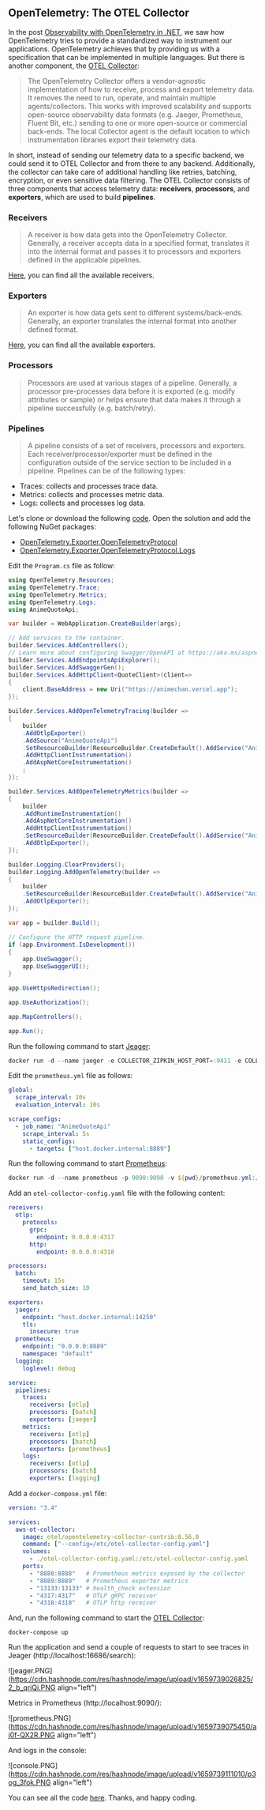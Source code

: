 ## OpenTelemetry: The OTEL Collector

In the post [Observability with OpenTelemetry in .NET](https://blog.raulnq.com/observability-with-opentelemetry-in-net), we saw how OpenTelemetry tries to provide a standardized way to instrument our applications. OpenTelemetry achieves that by providing us with a specification that can be implemented in multiple languages. But there is another component, the [OTEL Collector](https://opentelemetry.io/docs/collector/):

> The OpenTelemetry Collector offers a vendor-agnostic implementation of how to receive, process and export telemetry data. It removes the need to run, operate, and maintain multiple agents/collectors. This works with improved scalability and supports open-source observability data formats (e.g. Jaeger, Prometheus, Fluent Bit, etc.) sending to one or more open-source or commercial back-ends. The local Collector agent is the default location to which instrumentation libraries export their telemetry data.

In short, instead of sending our telemetry data to a specific backend, we could send it to OTEL Collector and from there to any backend. Additionally, the collector can take care of additional handling like retries, batching, encryption, or even sensitive data filtering. The OTEL Collector consists of three components that access telemetry data: **receivers**, **processors**, and **exporters**, which are used to build **pipelines**.

### Receivers

> A receiver is how data gets into the OpenTelemetry Collector. Generally, a receiver accepts data in a specified format, translates it into the internal format and passes it to processors and exporters defined in the applicable pipelines.

[Here](https://github.com/open-telemetry/opentelemetry-collector-contrib/tree/main/receiver), you can find all the available receivers.

### Exporters

> An exporter is how data gets sent to different systems/back-ends. Generally, an exporter translates the internal format into another defined format.

[Here](https://github.com/open-telemetry/opentelemetry-collector-contrib/tree/main/exporter), you can find all the available exporters.

### Processors

> Processors are used at various stages of a pipeline. Generally, a processor pre-processes data before it is exported (e.g. modify attributes or sample) or helps ensure that data makes it through a pipeline successfully (e.g. batch/retry).

### Pipelines

> A pipeline consists of a set of receivers, processors and exporters. Each receiver/processor/exporter must be defined in the configuration outside of the service section to be included in a pipeline. Pipelines can be of the following types:
- Traces: collects and processes trace data.
- Metrics: collects and processes metric data.
- Logs: collects and processes log data.

Let's clone or download the following [code](https://github.com/raulnq/opentelemetry-sandbox/tree/main). Open the solution and add the following NuGet packages:

- [OpenTelemetry.Exporter.OpenTelemetryProtocol](https://www.nuget.org/packages/OpenTelemetry.Exporter.OpenTelemetryProtocol/1.3.0)
- [OpenTelemetry.Exporter.OpenTelemetryProtocol.Logs](https://www.nuget.org/packages/OpenTelemetry.Exporter.OpenTelemetryProtocol.Logs/1.3.0-rc.2)

Edit the `Program.cs` file as follow:

```csharp
using OpenTelemetry.Resources;
using OpenTelemetry.Trace;
using OpenTelemetry.Metrics;
using OpenTelemetry.Logs;
using AnimeQuoteApi;

var builder = WebApplication.CreateBuilder(args);

// Add services to the container.
builder.Services.AddControllers();
// Learn more about configuring Swagger/OpenAPI at https://aka.ms/aspnetcore/swashbuckle
builder.Services.AddEndpointsApiExplorer();
builder.Services.AddSwaggerGen();
builder.Services.AddHttpClient<QuoteClient>(client=>
{
    client.BaseAddress = new Uri("https://animechan.vercel.app");
});

builder.Services.AddOpenTelemetryTracing(builder =>
{
    builder
    .AddOtlpExporter()
    .AddSource("AnimeQuoteApi")
    .SetResourceBuilder(ResourceBuilder.CreateDefault().AddService("AnimeQuoteApi"))
    .AddHttpClientInstrumentation()
    .AddAspNetCoreInstrumentation()
    ;
});

builder.Services.AddOpenTelemetryMetrics(builder =>
{
    builder
    .AddRuntimeInstrumentation()
    .AddAspNetCoreInstrumentation()
    .AddHttpClientInstrumentation()
    .SetResourceBuilder(ResourceBuilder.CreateDefault().AddService("AnimeQuoteApi"))
    .AddOtlpExporter();
});

builder.Logging.ClearProviders();
builder.Logging.AddOpenTelemetry(builder =>
{
    builder
    .SetResourceBuilder(ResourceBuilder.CreateDefault().AddService("AnimeQuoteApi"))
    .AddOtlpExporter();
});

var app = builder.Build();

// Configure the HTTP request pipeline.
if (app.Environment.IsDevelopment())
{
    app.UseSwagger();
    app.UseSwaggerUI();
}

app.UseHttpsRedirection();

app.UseAuthorization();

app.MapControllers();

app.Run();
``` 

Run the following command to start [Jeager](https://www.jaegertracing.io/docs/1.36/):

```powershell
docker run -d --name jaeger -e COLLECTOR_ZIPKIN_HOST_PORT=:9411 -e COLLECTOR_OTLP_ENABLED=false -p 6831:6831/udp -p 6832:6832/udp -p 5778:5778 -p 16686:16686 -p 14250:14250 -p 14268:14268 -p 14269:14269 -p 9411:9411  jaegertracing/all-in-one:1.36
``` 

Edit the `prometheus.yml` file as follows:

```yaml
global:
  scrape_interval: 10s
  evaluation_interval: 10s

scrape_configs:
  - job_name: "AnimeQuoteApi"
    scrape_interval: 5s
    static_configs:
      - targets: ["host.docker.internal:8889"]
``` 

Run the following command to start [Prometheus](https://prometheus.io/docs/prometheus/latest/installation/):

```powershell
docker run -d --name prometheus -p 9090:9090 -v ${pwd}/prometheus.yml:/etc/prometheus/prometheus.yml prom/prometheus
``` 

Add an `otel-collector-config.yaml` file with the following content:

```yaml
receivers:
  otlp:
    protocols:
      grpc:
        endpoint: 0.0.0.0:4317
      http:
        endpoint: 0.0.0.0:4318

processors:
  batch:
    timeout: 15s
    send_batch_size: 10

exporters:
  jaeger:
    endpoint: "host.docker.internal:14250"
    tls:
      insecure: true
  prometheus:
    endpoint: "0.0.0.0:8889"
    namespace: "default"
  logging:
    loglevel: debug

service:
  pipelines:
    traces:
      receivers: [otlp]
      processors: [batch]
      exporters: [jaeger]
    metrics:
      receivers: [otlp]
      processors: [batch]
      exporters: [prometheus]
    logs:
      receivers: [otlp]
      processors: [batch]
      exporters: [logging]
``` 
 Add a `docker-compose.yml` file:

```yaml
version: "3.4"

services:
  aws-ot-collector:
    image: otel/opentelemetry-collector-contrib:0.56.0
    command: ["--config=/etc/otel-collector-config.yaml"]
    volumes:
      - ./otel-collector-config.yaml:/etc/otel-collector-config.yaml
    ports:
      - "8888:8888"   # Prometheus metrics exposed by the collector
      - "8889:8889"   # Prometheus exporter metrics
      - "13133:13133" # health_check extension
      - "4317:4317"   # OTLP gRPC receiver
      - "4318:4318"   # OTLP http receiver
``` 

And, run the following command to start the [OTEL Collector](https://opentelemetry.io/docs/collector/getting-started/):

```
docker-compose up
``` 

Run the application and send a couple of requests to start to see traces in Jeager (http://localhost:16686/search):

![jeager.PNG](https://cdn.hashnode.com/res/hashnode/image/upload/v1659739026825/2_b_qriQi.PNG align="left")

Metrics in Prometheus (http://localhost:9090/):

![prometheus.PNG](https://cdn.hashnode.com/res/hashnode/image/upload/v1659739075450/aj0f-QX2R.PNG align="left")

And logs in the console:

![console.PNG](https://cdn.hashnode.com/res/hashnode/image/upload/v1659739111010/p3og_3fok.PNG align="left")

You can see all the code [here](https://github.com/raulnq/opentelemetry-sandbox/tree/otel). Thanks, and happy coding.